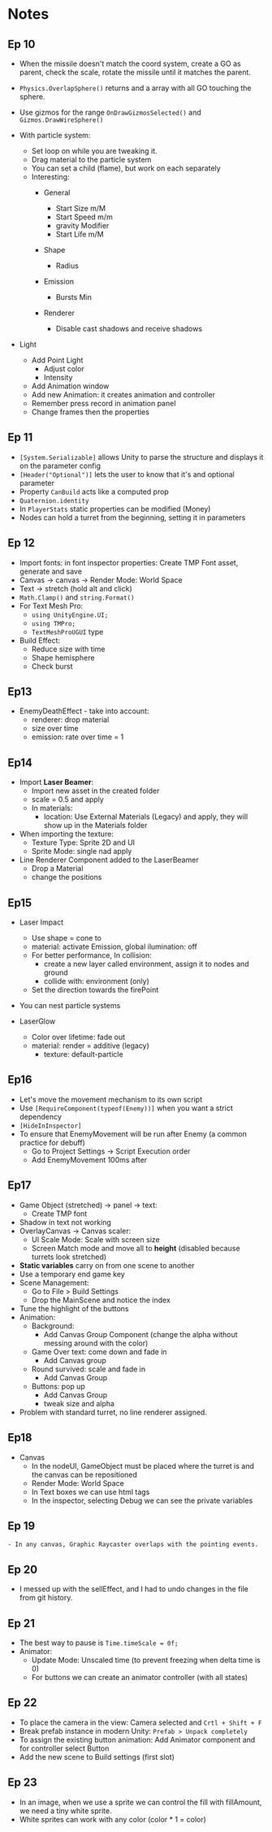 

# Notes

## Ep 10
- When the missile doesn't match the coord system, create a GO as parent, check the scale, rotate the missile until it matches the parent.

- `Physics.OverlapSphere()` returns and a array with all GO touching the sphere.

- Use gizmos for the range `OnDrawGizmosSelected()` and `Gizmos.DrawWireSphere()`

- With particle system:
    - Set loop on while you are tweaking it.
    - Drag material to the particle system
    - You can set a child (flame), but work on each separately
    - Interesting:
        - General
            - Start Size m/M
            - Start Speed m/m
            - gravity Modifier
            - Start Life m/M

        - Shape
            - Radius
        - Emission
            - Bursts Min
        - Renderer
            - Disable cast shadows and receive shadows
- Light
    - Add Point Light
        - Adjust color
        - Intensity
    - Add Animation window
    - Add new Animation: it creates animation and controller
    - Remember press record in animation panel
    - Change frames then the properties


## Ep 11
- `[System.Serializable]` allows Unity to parse the structure and displays it on the parameter config
- `[Header("Optional")]` lets the user to know that it's and optional parameter
- Property `CanBuild` acts like a computed prop
- `Quaternion.identity`
- In `PlayerStats` static properties can be modified (Money)
- Nodes can hold a turret from the beginning, setting it in parameters


## Ep 12
- Import fonts: in font inspector properties: Create TMP Font asset, generate and save
- Canvas -> canvas -> Render Mode: World Space
- Text -> stretch (hold alt and click)
- `Math.Clamp()` and `string.Format()`
- For Text Mesh Pro:
    - `using UnityEngine.UI;`
    - `using TMPro;`
    - `TextMeshProUGUI` type
- Build Effect:
    - Reduce size with time
    - Shape hemisphere
    - Check burst

## Ep13
- EnemyDeathEffect - take into account:
    - renderer: drop material
    - size over time
    - emission: rate over time = 1

## Ep14
- Import **Laser Beamer**:
    - Import new asset in the created folder
    - scale = 0.5 and apply
    - In materials:
        - location: Use External Materials (Legacy) and apply, they will show up in the Materials folder
- When importing the texture:
    - Texture Type: Sprite 2D and UI
    - Sprite Mode: single nad apply
- Line Renderer Component added to the LaserBeamer
    - Drop a Material
    - change the positions

## Ep15
- Laser Impact
    - Use shape = cone to
    - material: activate Emission, global ilumination: off
    - For better performance, In collision:
        - create a new layer called environment, assign it to nodes and ground
        - collide with: environment (only)
    - Set the direction towards the firePoint

- You can nest particle systems

- LaserGlow
    - Color over lifetime: fade out
    - material: render = additive (legacy)
        - texture: default-particle

## Ep16
- Let's move the movement mechanism to its own script
- Use `[RequireComponent(typeof(Enemy))]` when you want a strict dependency
- `[HideInInspector]`
- To ensure that EnemyMovement will be run after Enemy (a common practice for debuff)
    - Go to Project Settings -> Script Execution order
    - Add EnemyMovement 100ms after


## Ep17
- Game Object (stretched) -> panel -> text:
    - Create TMP font
- Shadow in text not working
- OverlayCanvas -> Canvas scaler:
    - UI Scale Mode: Scale with screen size
    - Screen Match mode and move all to **height** (disabled because turrets look stretched)
- **Static variables** carry on from one scene to another
- Use a temporary end game key
- Scene Management:
    - Go to File > Build Settings
    - Drop the MainScene and notice the index
- Tune the highlight of the buttons
- Animation:
    - Background:
        - Add Canvas Group Component (change the alpha without messing around with the color)
    - Game Over text: come down and fade in
        - Add Canvas group
    - Round survived: scale and fade in
        - Add Canvas Group
    - Buttons: pop up
        - Add Canvas Group
        - tweak size and alpha
- Problem with standard turret, no line renderer assigned.

## Ep18
- Canvas
    - In the nodeUI, GameObject must be placed where the turret is and the canvas can be repositioned
    - Render Mode: World Space
    - In Text boxes we can use html tags
    - In the inspector, selecting Debug we can see the private variables

## Ep 19
    - In any canvas, Graphic Raycaster overlaps with the pointing events.

## Ep 20
- I messed up with the sellEffect, and I had to undo changes in the file from git history.

## Ep 21
- The best way to pause is `Time.timeScale = 0f;`
- Animator:
    - Update Mode: Unscaled time (to prevent freezing when delta time is 0)
    - For buttons we can create an animator controller (with all states)

## Ep 22
- To place the camera in the view: Camera selected and `Crtl + Shift + F `
- Break prefab instance in modern Unity: `Prefab > Unpack completely`
- To assign the existing button animation: Add Animator component and for controller select Button
- Add the new scene to Build settings (first slot)

## Ep 23
- In an image, when we use a sprite we can control the fill with fillAmount, we need a tiny white sprite.
- White sprites can work with any color (color * 1 = color)
